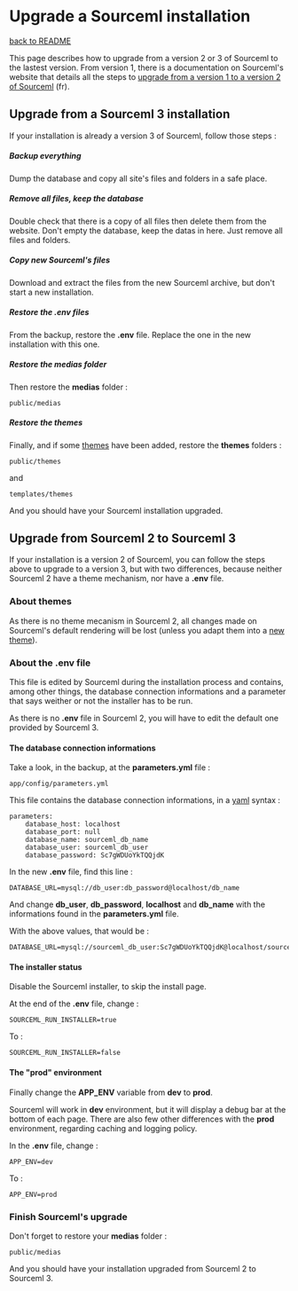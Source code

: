 # Upgrade a Sourceml installation

[back to README](../README.md)

This page describes how to upgrade from a version 2 or 3 of Sourceml to the
lastest version. From version 1, there is a documentation on Sourceml's website that details all
the steps to
[upgrade from a version 1 to a version 2 of Sourceml](http://sourceml.com/index.php?id=23&e=pages/view/page) (fr).

## Upgrade from a Sourceml 3 installation

If your installation is already a version 3 of Sourceml, follow those steps :

##### Backup everything

Dump the database and copy all site's files and folders in a safe place.

##### Remove all files, keep the database

Double check that there is a copy of all files then delete them from the
website. Don't empty the database, keep the datas in here. Just remove all
files and folders.

##### Copy new Sourceml's files

Download and extract the files from the new Sourceml archive, but don't start a
new installation.

##### Restore the .env files

From the backup, restore the **.env** file. Replace the one in the new
installation with this one.

##### Restore the medias folder

Then restore the **medias** folder :

```
public/medias
```

##### Restore the themes

Finally, and if some [themes](change.ui.md) have been added, restore the
**themes** folders :

```
public/themes
```

and

```
templates/themes
```

And you should have your Sourceml installation upgraded.

## Upgrade from Sourceml 2 to Sourceml 3

If your installation is a version 2 of Sourceml, you can follow the steps above
to upgrade to a version 3, but with two differences, because neither Sourceml 2
have a theme mechanism, nor have a **.env** file.

### About themes

As there is no theme mecanism in Sourceml 2, all changes made on Sourceml's
default rendering will be lost (unless you adapt them into a
[new theme](change.ui.md)).

### About the .env file

This file is edited by Sourceml during the installation process and contains,
among other things, the database connection informations and a parameter that
says weither or not the installer has to be run.

As there is no **.env** file in Sourceml 2, you will have to edit the default
one provided by Sourceml 3.

#### The database connection informations

Take a look, in the backup, at the **parameters.yml** file :

```
app/config/parameters.yml
```
This file contains the database connection informations, in a
[yaml](https://yaml.org/) syntax :

```
parameters:
    database_host: localhost
    database_port: null
    database_name: sourceml_db_name
    database_user: sourceml_db_user
    database_password: Sc7gWDUoYkTQQjdK
```

In the new **.env** file, find this line :

```
DATABASE_URL=mysql://db_user:db_password@localhost/db_name
```

And change **db_user**, **db_password**, **localhost** and **db_name** with the
informations found in the **parameters.yml** file.

With the above values, that would be :

```
DATABASE_URL=mysql://sourceml_db_user:Sc7gWDUoYkTQQjdK@localhost/sourceml_db_name
```
#### The installer status

Disable the Sourceml installer, to skip the install page.

At the end of the **.env** file, change :

```
SOURCEML_RUN_INSTALLER=true
```

To :

```
SOURCEML_RUN_INSTALLER=false
```

#### The "prod" environment

Finally change the **APP_ENV** variable from **dev** to **prod**.

Sourceml will work in **dev** environment, but it will display a debug bar at
the bottom of each page. There are also few other differences with the **prod**
environment, regarding caching and logging policy.

In the **.env** file, change :

```
APP_ENV=dev
```

To :

```
APP_ENV=prod
```

### Finish Sourceml's upgrade

Don't forget to restore your **medias** folder :

```
public/medias
```

And you should have your installation upgraded from Sourceml 2 to Sourceml 3.
